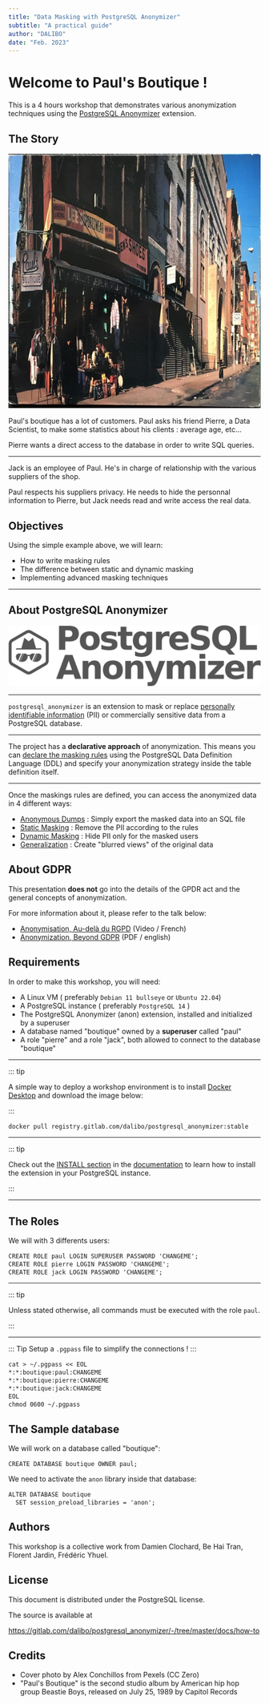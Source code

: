 ```yaml
---
title: "Data Masking with PostgreSQL Anonymizer"
subtitle: "A practical guide"
author: "DALIBO"
date: "Feb. 2023"
---
```



# Welcome to Paul's Boutique !

This is a 4 hours workshop that demonstrates various anonymization
techniques using the [PostgreSQL Anonymizer] extension.

[PostgreSQL Anonymizer]: https://labs.dalibo.com/postgresql_anonymizer

## The Story

![Paul's boutique](img/boutique.jpg)


Paul's boutique has a lot of customers. Paul asks his friend Pierre, a
Data Scientist, to make some statistics about his clients : average age,
etc...

Pierre wants a direct access to the database in order to write SQL
queries.

----


Jack is an employee of Paul. He's in charge of relationship with the
various suppliers of the shop.

Paul respects his suppliers privacy. He needs to hide the personnal
information to Pierre, but Jack needs read and write access the real
data.


## Objectives

Using the simple example above, we will learn:

-   How to write masking rules
-   The difference between static and dynamic masking
-   Implementing advanced masking techniques

----

## About PostgreSQL Anonymizer

![](./img/logo.png)

------------------------------------------------------------------------

`postgresql_anonymizer` is an extension to mask or replace [personally
identifiable
information](https://en.wikipedia.org/wiki/Personally_identifiable_information)
(PII) or commercially sensitive data from a PostgreSQL database.

------------------------------------------------------------------------

The project has a **declarative approach** of anonymization. This means
you can [declare the masking rules]
using the PostgreSQL Data Definition Language (DDL) and specify your
anonymization strategy inside the table definition itself.

------------------------------------------------------------------------

Once the maskings rules are defined, you can access the anonymized data
in 4 different ways:

* [Anonymous Dumps] : Simply export the masked data into an SQL file
* [Static Masking] : Remove the PII according to the rules
* [Dynamic Masking] : Hide PII only for the masked users
* [Generalization] : Create "blurred views" of the original data


[personally identifiable information]: https://en.wikipedia.org/wiki/Personally_identifiable_information
[declare the masking rules]: https://postgresql-anonymizer.readthedocs.io/en/stable/declare_masking_rules

[Anonymous Dumps]: https://postgresql-anonymizer.readthedocs.io/en/stable/anonymous_dumps
[Static Masking]: https://postgresql-anonymizer.readthedocs.io/en/stable/static_masking
[Dynamic Masking]: https://postgresql-anonymizer.readthedocs.io/en/stable/dynamic_masking
[Masking Functions]: https://postgresql-anonymizer.readthedocs.io/en/stable/masking_functions
[Generalization]: https://postgresql-anonymizer.readthedocs.io/en/stable/generalization
[detection]: https://postgresql-anonymizer.readthedocs.io/en/stable/detection



## About GDPR

This presentation **does not** go into the details of the GPDR act and the
general concepts of anonymization.

For more information about it, please refer to the talk below:

-   [Anonymisation, Au-delà du RGPD](https://www.youtube.com/watch?v=KGSlp4UygdU) (Video / French)
-   [Anonymization, Beyond GDPR](https://public.dalibo.com/exports/conferences/_archives/_2019/20191016_anonymisation_beyond_GDPR/anonymisation_beyond_gdpr.pdf)
    (PDF / english)


## Requirements

In order to make this workshop, you will need:

-   A Linux VM ( preferably `Debian 11 bullseye` or `Ubuntu 22.04`)
-   A PostgreSQL instance ( preferably `PostgreSQL 14` )
-   The PostgreSQL Anonymizer (anon) extension, installed and
    initialized by a superuser
-   A database named "boutique" owned by a **superuser** called "paul"
-   A role "pierre" and a role "jack", both allowed to connect to
    the database "boutique"

------------------------------------------------------------------------

::: tip

A simple way to deploy a workshop environment is to install [Docker Desktop]
and download the image below:

:::

``` bash
docker pull registry.gitlab.com/dalibo/postgresql_anonymizer:stable
```

[Docker Desktop]: https://www.docker.com/products/docker-desktop/





----

::: tip

Check out the [INSTALL section](https://postgresql-anonymizer.readthedocs.io/en/stable/INSTALL)
in the [documentation](https://postgresql-anonymizer.readthedocs.io/en/stable/)
to learn how to install the extension in your PostgreSQL instance.

:::

----

## The Roles

We will with 3 differents users:

``` { .run-postgres user=postgres dbname=postgres show_result=false }
CREATE ROLE paul LOGIN SUPERUSER PASSWORD 'CHANGEME';
CREATE ROLE pierre LOGIN PASSWORD 'CHANGEME';
CREATE ROLE jack LOGIN PASSWORD 'CHANGEME';
```

---

::: tip

Unless stated otherwise, all commands must be executed with the role
`paul`.

:::

---

::: Tip
Setup a `.pgpass` file to simplify the connections !
:::

```console
cat > ~/.pgpass << EOL
*:*:boutique:paul:CHANGEME
*:*:boutique:pierre:CHANGEME
*:*:boutique:jack:CHANGEME
EOL
chmod 0600 ~/.pgpass
```



## The Sample database

We will work on a database called "boutique":

``` { .run-postgres user=postgres dbname=postgres }
CREATE DATABASE boutique OWNER paul;
```

We need to activate the `anon` library inside that database:

``` { .run-postgres user=postgres dbname=postgres }
ALTER DATABASE boutique
  SET session_preload_libraries = 'anon';
```



## Authors

This workshop is a collective work from Damien Clochard, Be Hai Tran,
Florent Jardin, Frédéric Yhuel.


## License

This document is distributed under the PostgreSQL license.

The source is available at

<https://gitlab.com/dalibo/postgresql_anonymizer/-/tree/master/docs/how-to>


## Credits

-   Cover photo by Alex Conchillos from Pexels (CC Zero)
-   "Paul's Boutique" is the second studio album by American hip hop
    group Beastie Boys, released on July 25, 1989 by Capitol Records
